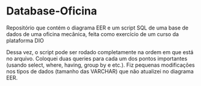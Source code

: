 # Database-Oficina
Repositório que contém o diagrama EER e um script SQL de uma base de dados de uma oficina mecânica, feita como exercício de um curso da plataforma DIO

Dessa vez, o script pode ser rodado completamente na ordem em que está no arquivo. Coloquei duas queries para cada um dos pontos importantes (usando select, where, having, group by e etc.). Fiz pequenas modificações nos tipos de dados (tamanho das VARCHAR) que não atualizei no diagrama EER.
